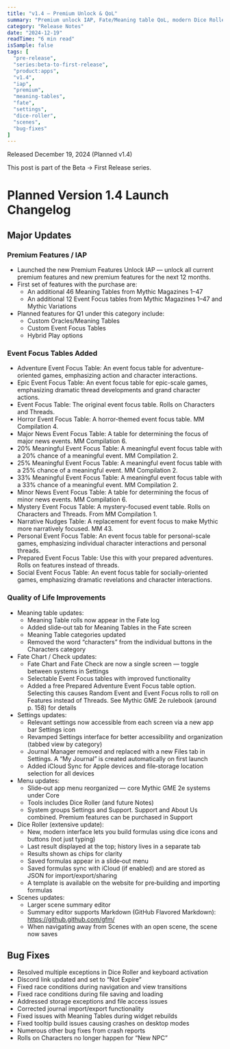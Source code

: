 ```yaml
---
title: "v1.4 — Premium Unlock & QoL"
summary: "Premium unlock IAP, Fate/Meaning table QoL, modern Dice Roller UI, and streamlined settings"
category: "Release Notes"
date: "2024-12-19"
readTime: "6 min read"
isSample: false
tags: [
  "pre-release",
  "series:beta-to-first-release",
  "product:apps",
  "v1.4",
  "iap",
  "premium",
  "meaning-tables",
  "fate",
  "settings",
  "dice-roller",
  "scenes",
  "bug-fixes"
]
---
```


Released December 19, 2024 (Planned v1.4)

This post is part of the Beta → First Release series.

# Planned Version 1.4 Launch Changelog

## Major Updates

### Premium Features / IAP
- Launched the new Premium Features Unlock IAP — unlock all current premium features and new premium features for the next 12 months.
- First set of features with the purchase are:
  - An additional 46 Meaning Tables from Mythic Magazines 1–47
  - An additional 12 Event Focus tables from Mythic Magazines 1–47 and Mythic Variations
- Planned features for Q1 under this category include:
  - Custom Oracles/Meaning Tables
  - Custom Event Focus Tables
  - Hybrid Play options

### Event Focus Tables Added
- Adventure Event Focus Table: An event focus table for adventure-oriented games, emphasizing action and character interactions.
- Epic Event Focus Table: An event focus table for epic-scale games, emphasizing dramatic thread developments and grand character actions.
- Event Focus Table: The original event focus table. Rolls on Characters and Threads.
- Horror Event Focus Table: A horror-themed event focus table. MM Compilation 4.
- Major News Event Focus Table: A table for determining the focus of major news events. MM Compilation 6.
- 20% Meaningful Event Focus Table: A meaningful event focus table with a 20% chance of a meaningful event. MM Compilation 2.
- 25% Meaningful Event Focus Table: A meaningful event focus table with a 25% chance of a meaningful event. MM Compilation 2.
- 33% Meaningful Event Focus Table: A meaningful event focus table with a 33% chance of a meaningful event. MM Compilation 2.
- Minor News Event Focus Table: A table for determining the focus of minor news events. MM Compilation 6.
- Mystery Event Focus Table: A mystery-focused event table. Rolls on Characters and Threads. From MM Compilation 1.
- Narrative Nudges Table: A replacement for event focus to make Mythic more narratively focused. MM 43.
- Personal Event Focus Table: An event focus table for personal-scale games, emphasizing individual character interactions and personal threads.
- Prepared Event Focus Table: Use this with your prepared adventures. Rolls on features instead of threads.
- Social Event Focus Table: An event focus table for socially-oriented games, emphasizing dramatic revelations and character interactions.

### Quality of Life Improvements
- Meaning table updates:
  - Meaning Table rolls now appear in the Fate log
  - Added slide‑out tab for Meaning Tables in the Fate screen
  - Meaning Table categories updated
  - Removed the word “characters” from the individual buttons in the Characters category
- Fate Chart / Check updates:
  - Fate Chart and Fate Check are now a single screen — toggle between systems in Settings
  - Selectable Event Focus tables with improved functionality
  - Added a free Prepared Adventure Event Focus table option. Selecting this causes Random Event and Event Focus rolls to roll on Features instead of Threads. See Mythic GME 2e rulebook (around p. 158) for details
- Settings updates:
  - Relevant settings now accessible from each screen via a new app bar Settings icon
  - Revamped Settings interface for better accessibility and organization (tabbed view by category)
  - Journal Manager removed and replaced with a new Files tab in Settings. A “My Journal” is created automatically on first launch
  - Added iCloud Sync for Apple devices and file‑storage location selection for all devices
- Menu updates:
  - Slide‑out app menu reorganized — core Mythic GME 2e systems under Core
  - Tools includes Dice Roller (and future Notes)
  - System groups Settings and Support. Support and About Us combined. Premium features can be purchased in Support
- Dice Roller (extensive update):
  - New, modern interface lets you build formulas using dice icons and buttons (not just typing)
  - Last result displayed at the top; history lives in a separate tab
  - Results shown as chips for clarity
  - Saved formulas appear in a slide‑out menu
  - Saved formulas sync with iCloud (if enabled) and are stored as JSON for import/export/sharing
  - A template is available on the website for pre‑building and importing formulas
- Scenes updates:
  - Larger scene summary editor
  - Summary editor supports Markdown (GitHub Flavored Markdown): https://github.github.com/gfm/
  - When navigating away from Scenes with an open scene, the scene now saves

## Bug Fixes
- Resolved multiple exceptions in Dice Roller and keyboard activation
- Discord link updated and set to “Not Expire”
- Fixed race conditions during navigation and view transitions
- Fixed race conditions during file saving and loading
- Addressed storage exceptions and file access issues
- Corrected journal import/export functionality
- Fixed issues with Meaning Tables during widget rebuilds
- Fixed tooltip build issues causing crashes on desktop modes
- Numerous other bug fixes from crash reports
- Rolls on Characters no longer happen for “New NPC”
